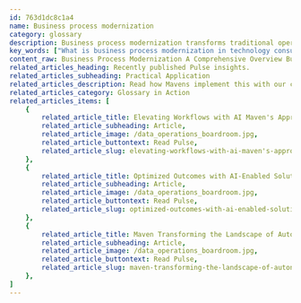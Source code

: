 ```yaml
---
id: 763d1dc8c1a4
name: Business process modernization
category: glossary
description: Business process modernization transforms traditional operations into agile, data-driven, and technology-empowered systems, enhancing efficiency, flexibility, and stakeholder experiences.
key_words: ["What is business process modernization in technology consulting?", "How does artificial intelligence impact business process modernization?", "What are the benefits of intelligent automation in business processes?", "How can process mining improve operational efficiency?", "What strategies ensure successful business process modernization?", "Why is human-centric design important in modernizing business processes?", "What role does data play in business process transformation?", "How does business process modernization enhance customer experience?", "What challenges do companies face during business process modernization?", "How does business process modernization contribute to a company's agility and resilience?"]
content_raw: Business Process Modernization A Comprehensive Overview Business process modernization aims to reconstruct processes to become more agile, robust, and people-focused, promoting a seamless and sophisticated user experience. It utilizes a dynamic operational core powered by data and propelled by advanced technologies such as process mining, intelligent automation, and artificial intelligence. This fusion crafts new digital workflows able to forecast and adapt to change, placing human experience at the heart of the design. Undertaking process modernization is vital for businesses preparing to tackle future challenges and disruptions, ranging from unforeseen supply chain alternations to global climate and health crises. Consequently, business operations are blossoming into a potent field of innovation, revolutionizing processes with advanced technology, data, and people to improve efficiency and flexibility. The outcome offers enhanced customer and employee experiences alongside added business value. There are three key components to successful business process modernization 1. Improved human-centric experiences for stakeholders. 2. A resilient and flexible operational foundation designed for speed and transformation. 3. An influential business insight engine acting as a strategic goal accelerant. Successful modernization requires thorough planning, sufficient time, and senior executive support to secure buy-in for initiatives potentially inducing significant cultural and structural shifts. Through business process modernization, organizations assure they operate using automated, user-friendly processes, promoting resiliency, relevancy, and agility in an ever-changing world. Modernization delivers several compelling benefits, including increased stakeholder satisfaction, elevated revenues, fortified agility, improved business intelligence, enhanced performance, improved productivity, and reduced errors. In essence, business process modernization presents a powerful tool for Maven Technologies, facilitating stronger decision making, streamlining operations, and ultimately, unlocking productivity with solutions for the modern world.
related_articles_heading: Recently published Pulse insights.
related_articles_subheading: Practical Application
related_articles_description: Read how Mavens implement this with our clients.
related_articles_category: Glossary in Action
related_articles_items: [
	{
		related_article_title: Elevating Workflows with AI Maven's Approach,
		related_article_subheading: Article,
		related_article_image: /data_operations_boardroom.jpg,
		related_article_buttontext: Read Pulse,
		related_article_slug: elevating-workflows-with-ai-maven's-approach
	},
	{
		related_article_title: Optimized Outcomes with AI-Enabled Solutions,
		related_article_subheading: Article,
		related_article_image: /data_operations_boardroom.jpg,
		related_article_buttontext: Read Pulse,
		related_article_slug: optimized-outcomes-with-ai-enabled-solutions
	},
	{
		related_article_title: Maven Transforming the Landscape of Autonomous Vehicles,
		related_article_subheading: Article,
		related_article_image: /data_operations_boardroom.jpg,
		related_article_buttontext: Read Pulse,
		related_article_slug: maven-transforming-the-landscape-of-autonomous-vehicles
	},
]
---
```

